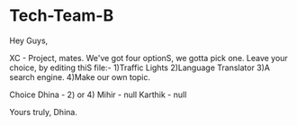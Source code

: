 # Tech-Team-B
Hey Guys,

XC - Project, mates.
We've got four optionS, we gotta pick one. Leave your choice, by editing thiS file:-
1)Traffic Lights
2)Language Translator
3)A search engine.
4)Make our own topic.

Choice
Dhina - 2) or 4)
Mihir - null
Karthik - null

Yours truly,
Dhina.
